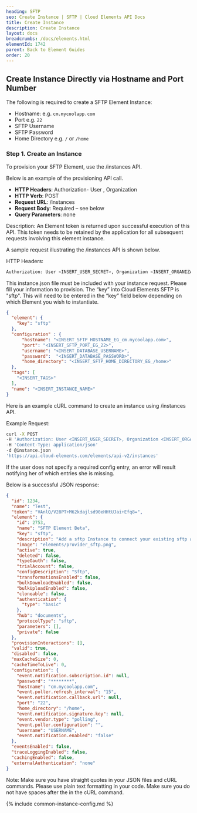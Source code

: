 ```yaml
---
heading: SFTP
seo: Create Instance | SFTP | Cloud Elements API Docs
title: Create Instance
description: Create Instance
layout: docs
breadcrumbs: /docs/elements.html
elementId: 1742
parent: Back to Element Guides
order: 20
---
```


## Create Instance Directly via Hostname and Port Number

The following is required to create a SFTP Element Instance:

* Hostname: e.g. `cm.mycoolapp.com`
* Port e.g. `22`
* SFTP Username
* SFTP Password
* Home Directory e.g. `/` or `/home`

### Step 1. Create an Instance

To provision your SFTP Element, use the /instances API.

Below is an example of the provisioning API call.

* __HTTP Headers__: Authorization- User <user secret>, Organization <organization secret>
* __HTTP Verb__: POST
* __Request URL__: /instances
* __Request Body__: Required – see below
* __Query Parameters__: none

Description: An Element token is returned upon successful execution of this API. This token needs to be retained by the application for all subsequent requests involving this element instance.

A sample request illustrating the /instances API is shown below.

HTTP Headers:

```bash
Authorization: User <INSERT_USER_SECRET>, Organization <INSERT_ORGANIZATION_SECRET>

```
This instance.json file must be included with your instance request.  Please fill your information to provision.  The “key” into Cloud Elements SFTP is "sftp".  This will need to be entered in the “key” field below depending on which Element you wish to instantiate.


```json
{
  "element": {
    "key": "sftp"
  },
  "configuration" : {
  	  "hostname": "<INSERT_SFTP_HOSTNAME_EG_cm.mycoolapp.com>",
  	  "port": "<INSERT_SFTP_PORT_EG_22>",
      "username": "<INSERT_DATABASE_USERNAME>",
      "password":  "<INSERT_DATABASE_PASSWORD>",
      "home_directory": "<INSERT_SFTP_HOME_DIRECTORY_EG_/home>"
  },
  "tags": [
    "<INSERT_TAGS>"
  ],
  "name": "<INSERT_INSTANCE_NAME>"
}
```

Here is an example cURL command to create an instance using /instances API.

Example Request:

```bash
curl -X POST
-H 'Authorization: User <INSERT_USER_SECRET>, Organization <INSERT_ORGANIZATION_SECRET>'
-H 'Content-Type: application/json'
-d @instance.json
'https://api.cloud-elements.com/elements/api-v2/instances'
```

If the user does not specify a required config entry, an error will result notifying her of which entries she is missing.

Below is a successful JSON response:

```json
{
  "id": 1234,
  "name": "Test",
  "token": "VAnlQ/V28PT+M62kdajlsd90eHHtUJai+Efq8=",
  "element": {
    "id": 2753,
    "name": "SFTP Element Beta",
    "key": "sftp",
    "description": "Add a sftp Instance to connect your existing sftp account to the Documents Hub, allowing you to manage all of your Document activities across multiple Documents Elements. You will need your sftp account information to add an instance.",
    "image": "elements/provider_sftp.png",
    "active": true,
    "deleted": false,
    "typeOauth": false,
    "trialAccount": false,
    "configDescription": "Sftp",
    "transformationsEnabled": false,
    "bulkDownloadEnabled": false,
    "bulkUploadEnabled": false,
    "cloneable": false,
    "authentication": {
      "type": "basic"
    },
    "hub": "documents",
    "protocolType": "sftp",
    "parameters": [],
    "private": false
  },
  "provisionInteractions": [],
  "valid": true,
  "disabled": false,
  "maxCacheSize": 0,
  "cacheTimeToLive": 0,
  "configuration": {
    "event.notification.subscription.id": null,
    "password": "********",
    "hostname": "cm.mycoolapp.com",
    "event.poller.refresh_interval": "15",
    "event.notification.callback.url": null,
    "port": "22",
    "home_directory": "/home",
    "event.notification.signature.key": null,
    "event.vendor.type": "polling",
    "event.poller.configuration": "",
    "username": "USERNAME",
    "event.notification.enabled": "false"
  },
  "eventsEnabled": false,
  "traceLoggingEnabled": false,
  "cachingEnabled": false,
  "externalAuthentication": "none"
}
```

Note:  Make sure you have straight quotes in your JSON files and cURL commands.  Please use plain text formatting in your code.  Make sure you do not have spaces after the in the cURL command.

{% include common-instance-config.md %}

